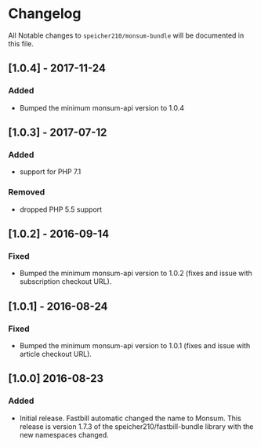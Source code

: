 # Changelog

All Notable changes to `speicher210/monsum-bundle` will be documented in this file.

## [1.0.4] - 2017-11-24

### Added

- Bumped the minimum monsum-api version to 1.0.4

## [1.0.3] - 2017-07-12

### Added

- support for PHP 7.1

### Removed

- dropped PHP 5.5 support

## [1.0.2] - 2016-09-14

### Fixed

- Bumped the minimum monsum-api version to 1.0.2 (fixes and issue with subscription checkout URL).

## [1.0.1] - 2016-08-24

### Fixed

- Bumped the minimum monsum-api version to 1.0.1 (fixes and issue with article checkout URL).

## [1.0.0] 2016-08-23

### Added
- Initial release. Fastbill automatic changed the name to Monsum. This release is version 1.7.3 of the speicher210/fastbill-bundle library with the new namespaces changed.
